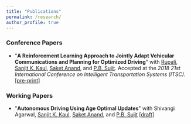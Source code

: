 ```yaml
---
title: "Publications"
permalink: /research/
author_profile: true
---
```




### Conference Papers

* "**A Reinforcement Learning Approach to Jointly Adapt Vehicular Communications and Planning for Optimized Driving**" with [Rupali](https://rupalibhati.github.io/), [Sanjit K. Kaul](https://sites.google.com/view/sanjitkkaul/), [Saket Anand](https://www.iiitd.edu.in/~anands/), and [P.B. Sujit](https://www.iiitd.ac.in/sujit).  Accepted at the *2018 21st International Conference on Intelligent Transportation Systems (ITSC)*. [[pre-print]](https://arxiv.org/pdf/1807.03515)


### Working Papers

* "**Autonomous Driving Using Age Optimal Updates**"  with Shivangi Agarwal, [Sanjit K. Kaul](https://sites.google.com/view/sanjitkkaul/), [Saket Anand](https://www.iiitd.edu.in/~anands/), and [P.B. Sujit](https://www.iiitd.ac.in/sujit) [[draft]](https://drive.google.com/file/d/14dYpQDpxe9LEP8Ovu9ECyo91XBPOqrG7/view?usp=sharing)
